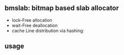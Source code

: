 ## bmslab: bitmap based slab allocator

- lock-Free allocation
- wait-Free deallocation
- cache Line distribution via hashing:

## usage
```

```
